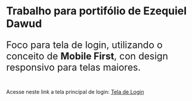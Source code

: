 # Trabalho para portifólio de Ezequiel Dawud
 <p style="font-size: 25px;">Foco para tela de login, utilizando o conceito de <strong>Mobile First</strong>, con design responsivo para telas maiores.</p>
 <br>
Acesse neste link a tela principal de login: <a href="Login.html">Tela de Login</a>
